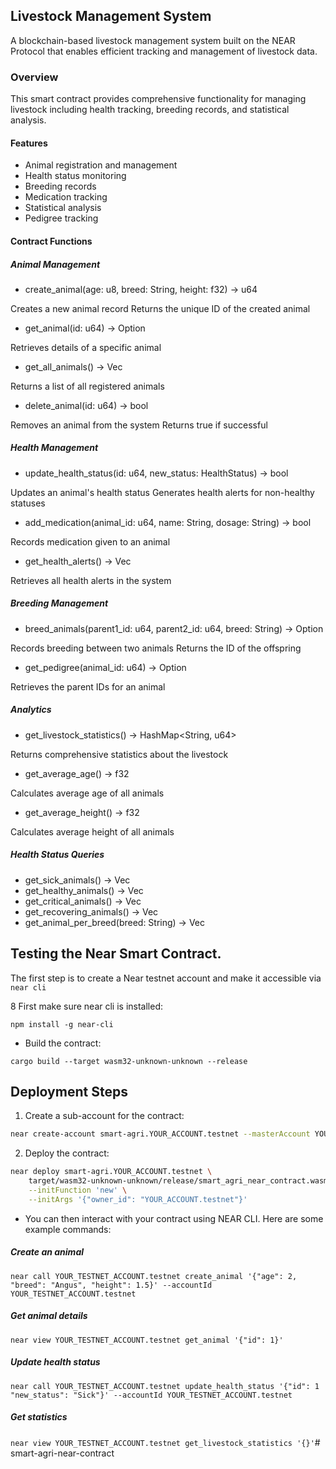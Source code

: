 ## Livestock Management System

A blockchain-based livestock management system built on the NEAR Protocol that enables efficient tracking and management of livestock data.

### Overview

This smart contract provides comprehensive functionality for managing livestock including health tracking, breeding records, and statistical analysis.

#### Features
* Animal registration and management
* Health status monitoring
* Breeding records
* Medication tracking
* Statistical analysis
* Pedigree tracking

#### Contract Functions

##### Animal Management

* create_animal(age: u8, breed: String, height: f32) -> u64

Creates a new animal record
Returns the unique ID of the created animal

* get_animal(id: u64) -> Option<Livestock>

Retrieves details of a specific animal

* get_all_animals() -> Vec<Livestock>

Returns a list of all registered animals

* delete_animal(id: u64) -> bool

Removes an animal from the system
Returns true if successful

##### Health Management

* update_health_status(id: u64, new_status: HealthStatus) -> bool

Updates an animal's health status
Generates health alerts for non-healthy statuses

* add_medication(animal_id: u64, name: String, dosage: String) -> bool

Records medication given to an animal

* get_health_alerts() -> Vec<HealthAlert>

Retrieves all health alerts in the system

##### Breeding Management
* breed_animals(parent1_id: u64, parent2_id: u64, breed: String) -> Option<u64>

Records breeding between two animals
Returns the ID of the offspring

* get_pedigree(animal_id: u64) -> Option<ParentIds>

Retrieves the parent IDs for an animal

##### Analytics
* get_livestock_statistics() -> HashMap<String, u64>

Returns comprehensive statistics about the livestock

* get_average_age() -> f32

Calculates average age of all animals

* get_average_height() -> f32

Calculates average height of all animals

##### Health Status Queries
* get_sick_animals() -> Vec<Livestock>
* get_healthy_animals() -> Vec<Livestock>
* get_critical_animals() -> Vec<Livestock>
* get_recovering_animals() -> Vec<Livestock>
* get_animal_per_breed(breed: String) -> Vec<Livestock>



## Testing the Near Smart Contract.

The first step is to create a Near testnet account and make it accessible via `near cli`

8 First make sure near cli is installed:

`npm install -g near-cli`

* Build the contract:

`cargo build --target wasm32-unknown-unknown --release`


## Deployment Steps

1. Create a sub-account for the contract:
```bash
near create-account smart-agri.YOUR_ACCOUNT.testnet --masterAccount YOUR_ACCOUNT.testnet --initialBalance 10
```

2. Deploy the contract:
```bash
near deploy smart-agri.YOUR_ACCOUNT.testnet \
    target/wasm32-unknown-unknown/release/smart_agri_near_contract.wasm \
    --initFunction 'new' \
    --initArgs '{"owner_id": "YOUR_ACCOUNT.testnet"}'
```

* You can then interact with your contract using NEAR CLI. Here are some example commands:

##### Create an animal
`near call YOUR_TESTNET_ACCOUNT.testnet create_animal '{"age": 2, "breed": "Angus", "height": 1.5}' --accountId YOUR_TESTNET_ACCOUNT.testnet`

##### Get animal details
`near view YOUR_TESTNET_ACCOUNT.testnet get_animal '{"id": 1}'`

##### Update health status
`near call YOUR_TESTNET_ACCOUNT.testnet update_health_status '{"id": 1 "new_status": "Sick"}' --accountId YOUR_TESTNET_ACCOUNT.testnet`

##### Get statistics
`near view YOUR_TESTNET_ACCOUNT.testnet get_livestock_statistics '{}'`# smart-agri-near-contract

